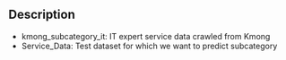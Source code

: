 ## Description
- kmong_subcategory_it: IT expert service data crawled from Kmong
- Service_Data: Test dataset for which we want to predict subcategory
